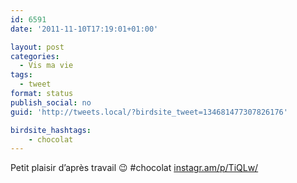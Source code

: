 ```yaml
---
id: 6591
date: '2011-11-10T17:19:01+01:00'

layout: post
categories:
  - Vis ma vie
tags:
  - tweet
format: status
publish_social: no
guid: 'http://tweets.local/?birdsite_tweet=134681477307826176'

birdsite_hashtags:
    - chocolat
---
```


Petit plaisir d’après travail 😉 #chocolat [instagr.am/p/TiQLw/](http://instagr.am/p/TiQLw/)
